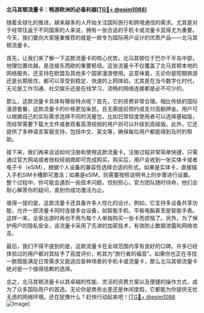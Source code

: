 **北马其顿流量卡：畅游欧洲的必备利器[[TG💪+ @esim1088](https://t.me/s/esim1088)]**

随着全球化的推进，越来越多的人开始关注国际旅行和跨境通信的需求。尤其是对于经常往返于不同国家的人来说，拥有一张合适的手机卡或流量卡显得尤为重要。今天，我们要向大家隆重推荐的就是一款专为国际用户设计的优质产品——北马其顿流量卡。

首先，让我们来了解一下这款流量卡的核心优势。北马其顿位于巴尔干半岛中部，地理位置优越，是连接东西欧的重要枢纽。这张流量卡不仅覆盖了北马其顿本地的网络服务，还支持在欧盟及其他多个国家漫游使用。这意味着，无论你是短期旅游还是长期居住，都可以享受到稳定、快速的上网体验。尤其是在当今数字化时代，无论是工作沟通、社交娱乐还是在线学习，流畅的网络连接都是必不可少的。

那么，这款流量卡具体有哪些特点呢？首先，它的资费非常合理。相比传统的国际漫游套餐，这款流量卡的价格更加亲民，且无需提前预约或支付高额押金。用户可以根据自己的实际需求选择不同的流量包，比如日常轻度使用者可以选择基础版，而经常需要下载大文件或者观看高清视频的用户则可以升级到高级版。此外，它还提供了多种语言客服支持，包括中文、英文等，确保每位用户都能得到及时的帮助。

接下来，我们再来谈谈如何注册和使用这款流量卡。注册过程非常简单快捷，只需通过官方网站或者授权经销商即可完成购买。购买后，用户会收到一张实体卡或者电子卡（eSIM），根据个人设备的兼容性选择合适的形式。如果是实体卡，直接插入手机SIM卡槽即可激活；如果是eSIM，则需要按照说明书上的步骤进行设置。整个过程中，你可能会遇到一些技术问题，但别担心，官方团队随时待命，他们会耐心解答你的疑问，直到你成功激活为止。

值得一提的是，这款流量卡还具备许多人性化的设计。例如，它支持多设备共享功能，允许一部流量卡同时连接多台设备，如智能手机、平板电脑甚至是智能手表。这样一来，全家出游时再也不用为每个人单独购买一张卡而烦恼了。另外，为了保护用户的隐私安全，该流量卡采用了先进的加密技术，有效防止数据泄露和网络攻击。

最后，我们不得不提到的是，这款流量卡在全球范围内享有良好的口碑。许多已经体验过的用户都对其给予了高度评价，称其为“旅行者的福音”。如果你也正在寻找一款既能满足日常需求又能适应各种场景的手机卡或流量卡，那么北马其顿流量卡绝对是一个值得信赖的选择。

总之，北马其顿流量卡以其卓越的性能、灵活的资费方案以及便捷的操作方式，成为了众多国际用户的首选。无论你是商务出差还是休闲度假，它都能为你提供无忧无虑的网络环境。还在犹豫什么？赶快行动起来吧！[[TG💪+ @esim1088](https://t.me/s/esim1088) ![Image](https://i.postimg.cc/4NQfJmqS/Snipaste-2025-05-13-00-14-12.png)]